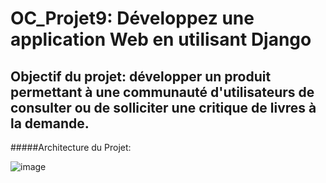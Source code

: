 # **OC_Projet9: Développez une application Web en utilisant Django**

## Objectif du projet: développer un produit permettant à une communauté d'utilisateurs de consulter ou de solliciter une critique de livres à la demande.

#####Architecture du Projet:

![image](https://user-images.githubusercontent.com/97900138/186417341-cefad73a-8dc1-445b-943d-ed67febd9dbf.png)


